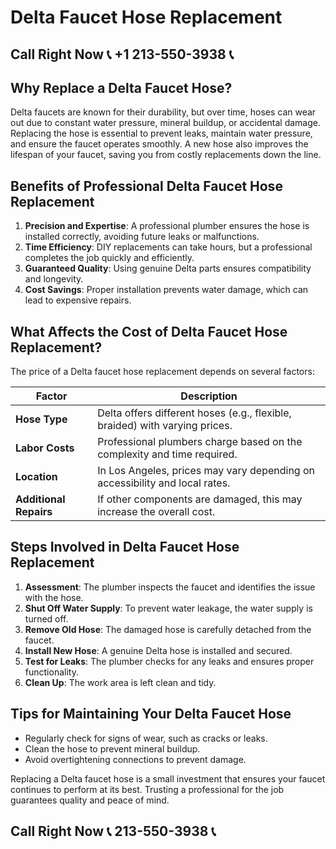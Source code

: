 # Delta Faucet Hose Replacement  

## Call Right Now 📞 +1 213-550-3938 📞

## Why Replace a Delta Faucet Hose?  
Delta faucets are known for their durability, but over time, hoses can wear out due to constant water pressure, mineral buildup, or accidental damage. Replacing the hose is essential to prevent leaks, maintain water pressure, and ensure the faucet operates smoothly. A new hose also improves the lifespan of your faucet, saving you from costly replacements down the line.  

## Benefits of Professional Delta Faucet Hose Replacement  
1. **Precision and Expertise**: A professional plumber ensures the hose is installed correctly, avoiding future leaks or malfunctions.  
2. **Time Efficiency**: DIY replacements can take hours, but a professional completes the job quickly and efficiently.  
3. **Guaranteed Quality**: Using genuine Delta parts ensures compatibility and longevity.  
4. **Cost Savings**: Proper installation prevents water damage, which can lead to expensive repairs.  

## What Affects the Cost of Delta Faucet Hose Replacement?  
The price of a Delta faucet hose replacement depends on several factors:  

| **Factor**            | **Description**                                                                 |  
|------------------------|---------------------------------------------------------------------------------|  
| **Hose Type**          | Delta offers different hoses (e.g., flexible, braided) with varying prices.    |  
| **Labor Costs**        | Professional plumbers charge based on the complexity and time required.         |  
| **Location**           | In Los Angeles, prices may vary depending on accessibility and local rates.     |  
| **Additional Repairs** | If other components are damaged, this may increase the overall cost.           |  

## Steps Involved in Delta Faucet Hose Replacement  
1. **Assessment**: The plumber inspects the faucet and identifies the issue with the hose.  
2. **Shut Off Water Supply**: To prevent water leakage, the water supply is turned off.  
3. **Remove Old Hose**: The damaged hose is carefully detached from the faucet.  
4. **Install New Hose**: A genuine Delta hose is installed and secured.  
5. **Test for Leaks**: The plumber checks for any leaks and ensures proper functionality.  
6. **Clean Up**: The work area is left clean and tidy.  

## Tips for Maintaining Your Delta Faucet Hose  
- Regularly check for signs of wear, such as cracks or leaks.  
- Clean the hose to prevent mineral buildup.  
- Avoid overtightening connections to prevent damage.  

Replacing a Delta faucet hose is a small investment that ensures your faucet continues to perform at its best. Trusting a professional for the job guarantees quality and peace of mind.
## Call Right Now 📞 213-550-3938 📞